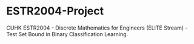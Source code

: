 # ESTR2004-Project
CUHK ESTR2004 - Discrete Mathematics for Engineers (ELITE Stream) - Test Set Bound in Binary Classification Learning.
